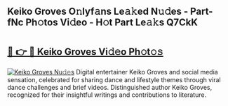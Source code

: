 ## Keiko Groves O𝚗lyf𝚊ns Le𝚊𝚔ed N𝚞𝚍es - Part-fNc Ph𝚘tos Vi𝚍eo - H𝚘t Part Le𝚊𝚔s Q7CkK

# <h2><a href="http://hf1epe6.feru.top/?c=Keiko+Groves">🔗 👉 🔴 Keiko Groves Vi𝚍𝚎o Ph𝚘t𝚘𝚜</a></h2>

[![Keiko Groves Nu𝚍𝚎s](https://i.imgur.com/0TWrTi3.gif)](http://hf1epe6.feru.top/?c=Keiko+Groves)
Digital entertainer Keiko Groves and social media sensation, celebrated for sharing dance and lifestyle themes through viral dance challenges and brief videos. Distinguished author Keiko Groves, recognized for their insightful writings and contributions to literature. 
